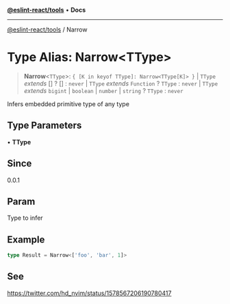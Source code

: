 [**@eslint-react/tools**](../README.md) • **Docs**

***

[@eslint-react/tools](../README.md) / Narrow

# Type Alias: Narrow\<TType\>

> **Narrow**\<`TType`\>: `{ [K in keyof TType]: Narrow<TType[K]> }` \| `TType` *extends* [] ? [] : `never` \| `TType` *extends* `Function` ? `TType` : `never` \| `TType` *extends* `bigint` \| `boolean` \| `number` \| `string` ? `TType` : `never`

Infers embedded primitive type of any type

## Type Parameters

• **TType**

## Since

0.0.1

## Param

Type to infer

## Example

```ts
type Result = Narrow<['foo', 'bar', 1]>
```

## See

https://twitter.com/hd_nvim/status/1578567206190780417
